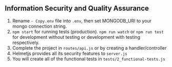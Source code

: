 Information Security and Quality Assurance
------
1) Rename `- Copy.env` file into `.env`, then set MONGODB_URI to your mongo connection string.
2) `npm start` for running tests (production). `npm run watch` or `npm run test` for development without testing or development with testing respectively. 
3) Complete the project in `routes/api.js` or by creating a handler/controller
4) Helmetjs provides all its security features to `server.js`
5) You will create all of the functional tests in `tests/2_functional-tests.js`


